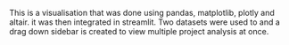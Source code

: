 This is a visualisation that was done using pandas, matplotlib, plotly and altair.
it was then integrated in streamlit.
Two datasets were used to and a drag down sidebar is created to view multiple project analysis at once.
